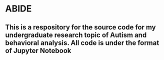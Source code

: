 # ABIDE
## This is a respository for the source code for my undergraduate research topic of Autism and behavioral analysis. All code is under the format of Jupyter Notebook
